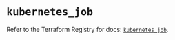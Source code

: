 # `kubernetes_job`

Refer to the Terraform Registry for docs: [`kubernetes_job`](https://registry.terraform.io/providers/hashicorp/kubernetes/2.33.0/docs/resources/job).

